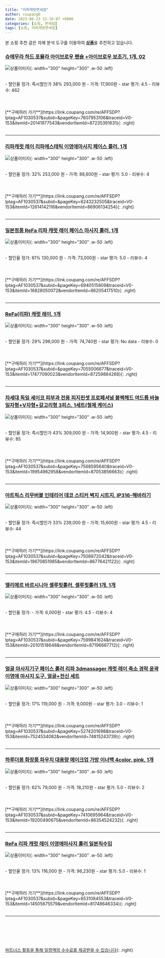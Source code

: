 ```yaml
---
title: "리파캐럿면세점"
author: coupang6
date: 2023-06-23 12:16:07 +0800
categories: [쇼핑, 면세점]
tags: [쇼핑, 리파캐럿면세점]
---
```


본 쇼핑 추천 글은 자체 분석 도구를 이용하여 [**상품**](https://link.coupang.com/a/bao1ui)을 추천하고 있습니다.

### [슈에무라 하드 포뮬라 아이브로우 펜슬 +아이브로우 보조기, 1개, 02](https://link.coupang.com/re/AFFSDP?lptag=AF1030537&subid=&pageKey=7607953106&traceid=V0-153&itemId=20141977543&vendorItemId=87235391631)

![상품이미지](https://thumbnail7.coupangcdn.com/thumbnails/remote/230x230ex/image/vendor_inventory/f8d8/eeb675c627d1d38c4e62a88c3852a472bc66ee5cf68c082d3238c77a39c5.jpg){: width="300" height="300" .w-50 .left}


<br>
- 할인율 정가: 즉시할인가 38%  293,000   원
- 가격: 17,900원
- star 평가: 4.5
- 리뷰수: 462
<br>
<br>
<br>
<br>
[**구매하러 가기**](https://link.coupang.com/re/AFFSDP?lptag=AF1030537&subid=&pageKey=7607953106&traceid=V0-153&itemId=20141977543&vendorItemId=87235391631){: .right}
<br>
<br>

---

### [리파캐럿 레이 리파에스테틱 이영애마사지 페이스 룰러, 1개](https://link.coupang.com/re/AFFSDP?lptag=AF1030537&subid=&pageKey=6243232505&traceid=V0-153&itemId=12614142116&vendorItemId=86906134254)

![상품이미지](https://thumbnail9.coupangcdn.com/thumbnails/remote/230x230ex/image/vendor_inventory/62c8/43af361c4c2072a80aba9523992b3398e0cf104a1f4921e6502c660c4cd0.jpg){: width="300" height="300" .w-50 .left}


<br>
- 할인율 정가: 32%  253,000   원
- 가격: 88,600원
- star 평가: 5.0
- 리뷰수: 4
<br>
<br>
<br>
<br>
[**구매하러 가기**](https://link.coupang.com/re/AFFSDP?lptag=AF1030537&subid=&pageKey=6243232505&traceid=V0-153&itemId=12614142116&vendorItemId=86906134254){: .right}
<br>
<br>

---

### [일본정품 ReFa 리파 캐럿 레이 페이스 마사지 롤러, 1개](https://link.coupang.com/re/AFFSDP?lptag=AF1030537&subid=&pageKey=6940515809&traceid=V0-153&itemId=16828050072&vendorItemId=86205417510)

![상품이미지](https://thumbnail9.coupangcdn.com/thumbnails/remote/230x230ex/image/vendor_inventory/7e0f/7fc6798e63a749ee80d57193da0a875cde75503f60ded0df7812a64cacd6.png){: width="300" height="300" .w-50 .left}


<br>
- 할인율 정가: 61%  130,000   원
- 가격: 73,000원
- star 평가: 5.0
- 리뷰수: 4
<br>
<br>
<br>
<br>
[**구매하러 가기**](https://link.coupang.com/re/AFFSDP?lptag=AF1030537&subid=&pageKey=6940515809&traceid=V0-153&itemId=16828050072&vendorItemId=86205417510){: .right}
<br>
<br>

---

### [ReFa(리파) 캐럿 레이, 1개](https://link.coupang.com/re/AFFSDP?lptag=AF1030537&subid=&pageKey=7055006677&traceid=V0-153&itemId=17477090023&vendorItemId=87259884268)

![상품이미지](https://thumbnail7.coupangcdn.com/thumbnails/remote/230x230ex/image/vendor_inventory/98c0/11dcfcaac1918cf6e41bf92ef26f2c8220277db1602142984fa052e2c979.jpg){: width="300" height="300" .w-50 .left}


<br>
- 할인율 정가: 29%  298,000   원
- 가격: 74,740원
- star 평가: No data
- 리뷰수: 0
<br>
<br>
<br>
<br>
[**구매하러 가기**](https://link.coupang.com/re/AFFSDP?lptag=AF1030537&subid=&pageKey=7055006677&traceid=V0-153&itemId=17477090023&vendorItemId=87259884268){: .right}
<br>
<br>

---

### [차세대 독일 세이코 피부과 전용 피지핀셋 프로페셔널 블랙헤드 여드름 바늘 일자형+V자형+갈고리형 3피스, 1세트(철제 케이스)](https://link.coupang.com/re/AFFSDP?lptag=AF1030537&subid=&pageKey=7568595640&traceid=V0-153&itemId=19954982958&vendorItemId=87053856663)

![상품이미지](https://thumbnail10.coupangcdn.com/thumbnails/remote/230x230ex/image/vendor_inventory/b28c/4a45e9586d7f56ed5255c24bd8a135099f2964c0e3311ba9aed732599ee5.jpg){: width="300" height="300" .w-50 .left}


<br>
- 할인율 정가: 즉시할인가 43%  309,000   원
- 가격: 14,900원
- star 평가: 4.5
- 리뷰수: 85
<br>
<br>
<br>
<br>
[**구매하러 가기**](https://link.coupang.com/re/AFFSDP?lptag=AF1030537&subid=&pageKey=7568595640&traceid=V0-153&itemId=19954982958&vendorItemId=87053856663){: .right}
<br>
<br>

---

### [아트픽스 리무버블 인테리어 데코 스티커 벽지 시트지, IP316-해바라기](https://link.coupang.com/re/AFFSDP?lptag=AF1030537&subid=&pageKey=7508872042&traceid=V0-153&itemId=19670851985&vendorItemId=86776421122)

![상품이미지](https://thumbnail8.coupangcdn.com/thumbnails/remote/230x230ex/image/vendor_inventory/a92d/d45273730f536a20aa8edfb772fffda216d172ac4a7601a39d99e93e98d5.jpg){: width="300" height="300" .w-50 .left}


<br>
- 할인율 정가: 즉시할인가 33%  239,000   원
- 가격: 15,600원
- star 평가: 4.5
- 리뷰수: 44
<br>
<br>
<br>
<br>
[**구매하러 가기**](https://link.coupang.com/re/AFFSDP?lptag=AF1030537&subid=&pageKey=7508872042&traceid=V0-153&itemId=19670851985&vendorItemId=86776421122){: .right}
<br>
<br>

---

### [엘리메르 바르시니아 셀루핏롤러, 셀루핏롤러 1개, 1개](https://link.coupang.com/re/AFFSDP?lptag=AF1030537&subid=&pageKey=7599841624&traceid=V0-153&itemId=20101518648&vendorItemId=87196667712)

![상품이미지](https://thumbnail8.coupangcdn.com/thumbnails/remote/230x230ex/image/vendor_inventory/6d94/5d5bcb570363ba8bd676beed709fae15c8ade603962bac02c1e6fd5c7f29.jpg){: width="300" height="300" .w-50 .left}


<br>
- 할인율 정가: 
- 가격: 6,000원
- star 평가: 4.5
- 리뷰수: 4
<br>
<br>
<br>
<br>
[**구매하러 가기**](https://link.coupang.com/re/AFFSDP?lptag=AF1030537&subid=&pageKey=7599841624&traceid=V0-153&itemId=20101518648&vendorItemId=87196667712){: .right}
<br>
<br>

---

### [얼굴 마사지기구 페이스 롤러 리파 3dmassager 캐럿 레이 축소 경락 윤곽 이영애 마사지 도구, 얼굴+전신 세트](https://link.coupang.com/re/AFFSDP?lptag=AF1030537&subid=&pageKey=5274201698&traceid=V0-153&itemId=7524534082&vendorItemId=74815243739)

![상품이미지](https://thumbnail8.coupangcdn.com/thumbnails/remote/230x230ex/image/vendor_inventory/4061/a420d7f3be50dc2bedccffd6e110fa83cd0428783340f10472bf07dfffb1.jpg){: width="300" height="300" .w-50 .left}


<br>
- 할인율 정가: 17%  119,000   원
- 가격: 9,000원
- star 평가: 3.0
- 리뷰수: 1
<br>
<br>
<br>
<br>
[**구매하러 가기**](https://link.coupang.com/re/AFFSDP?lptag=AF1030537&subid=&pageKey=5274201698&traceid=V0-153&itemId=7524534082&vendorItemId=74815243739){: .right}
<br>
<br>

---

### [하루더봄 화장품 파우치 대용량 메이크업 가방 이너백 4color, pink, 1개](https://link.coupang.com/re/AFFSDP?lptag=AF1030537&subid=&pageKey=7410695964&traceid=V0-153&itemId=19200490675&vendorItemId=86354524232)

![상품이미지](https://thumbnail7.coupangcdn.com/thumbnails/remote/230x230ex/image/vendor_inventory/909f/e24d42c0d5ea737641755911f704ffeef948a5a1de791a6087c86bf83d34.jpg){: width="300" height="300" .w-50 .left}


<br>
- 할인율 정가: 62%  79,000   원
- 가격: 18,210원
- star 평가: 5.0
- 리뷰수: 2
<br>
<br>
<br>
<br>
[**구매하러 가기**](https://link.coupang.com/re/AFFSDP?lptag=AF1030537&subid=&pageKey=7410695964&traceid=V0-153&itemId=19200490675&vendorItemId=86354524232){: .right}
<br>
<br>

---

### [ReFa 리파 캐럿 레이 이영애마사지 롤러 일본직수입](https://link.coupang.com/re/AFFSDP?lptag=AF1030537&subid=&pageKey=6531084553&traceid=V0-153&itemId=14505675579&vendorItemId=81748646334)

![상품이미지](https://thumbnail7.coupangcdn.com/thumbnails/remote/230x230ex/image/vendor_inventory/203d/cce2c8e4ea027b1f9a5ec6a3f14831f9228e07e2a5562c71aecceed8f2ab.png){: width="300" height="300" .w-50 .left}


<br>
- 할인율 정가: 13%  116,000   원
- 가격: 96,230원
- star 평가: 5.0
- 리뷰수: 1
<br>
<br>
<br>
<br>
[**구매하러 가기**](https://link.coupang.com/re/AFFSDP?lptag=AF1030537&subid=&pageKey=6531084553&traceid=V0-153&itemId=14505675579&vendorItemId=81748646334){: .right}
<br>
<br>

---
<br><br><br><br><br> [파트너스 활동을 통해 일정액의 수수료를 제공받을 수 있습니다](https://link.coupang.com/a/bao1ui){: .right}